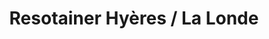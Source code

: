 ---
title: "Resotainer Hyères / La Londe"
url: /la-londe-les-maures/resotainer-hyeres-la-londe/
shop: location de stockage
---